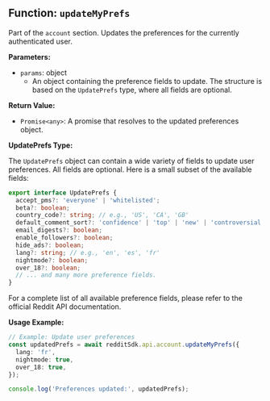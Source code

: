 ## Function: `updateMyPrefs`

Part of the `account` section. Updates the preferences for the currently authenticated user.

**Parameters:**

- `params`: object
  - An object containing the preference fields to update. The structure is based on the `UpdatePrefs` type, where all fields are optional.

**Return Value:**

- `Promise<any>`: A promise that resolves to the updated preferences object.

**UpdatePrefs Type:**

The `UpdatePrefs` object can contain a wide variety of fields to update user preferences. All fields are optional. Here is a small subset of the available fields:

```typescript
export interface UpdatePrefs {
  accept_pms?: 'everyone' | 'whitelisted';
  beta?: boolean;
  country_code?: string; // e.g., 'US', 'CA', 'GB'
  default_comment_sort?: 'confidence' | 'top' | 'new' | 'controversial' | 'old' | 'random' | 'qa' | 'live';
  email_digests?: boolean;
  enable_followers?: boolean;
  hide_ads?: boolean;
  lang?: string; // e.g., 'en', 'es', 'fr'
  nightmode?: boolean;
  over_18?: boolean;
  // ... and many more preference fields.
}
```

For a complete list of all available preference fields, please refer to the official Reddit API documentation.

**Usage Example:**

```typescript
// Example: Update user preferences
const updatedPrefs = await redditSdk.api.account.updateMyPrefs({
  lang: 'fr',
  nightmode: true,
  over_18: true,
});

console.log('Preferences updated:', updatedPrefs);
``` 
